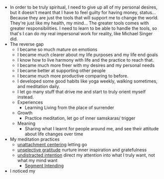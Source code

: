 - In order to be truly spiritual, I need to give up all of my personal desires, but it doesn't meant that I have to feel guilty for having money, status... Because they are just the tools that will support me to change the world. They're just like my health, my mind... The greater tools comes with greater responsibilities. I need to learn to be able to handle the tools, so that's I can do my real impersonal work for reality, like Michael Singer did.
- The reverse gap
    - I became so much mature on emotions
    - I became much clearer about my life purposes and my life end goals
    - I know how to live harmony with life and the practice to reach that.
    - I became much more freer with my desires and my personal needs
    - I became better at supporting other people
    - I became much more productive comparing to before.
    - I developed some good habits like yoga weekly, walking sometimes, and meditation daily.
    - I let go many stuff that drive me and start to truly orient myself instead.
    - Experiences
        - Learning Living from the place of surrender
    - Growth
        - Practice meditation, let go of inner samskaras/ trigger
    - Meaning
        - Sharing what I learnt for people around me, and see their attitude about life changes over time
- My meditation practices
    - [unattachment centering](<unattachment centering.md>) letting go
    - [unselective gratitude](<unselective gratitude.md>) nurture inner inspiration and gratefulness
    - [undistracted intention](<undistracted intention.md>) direct my attention into what I truly want, not what my mind want
        - [Segment Intending](<Segment Intending.md>)
- I noticed my 

